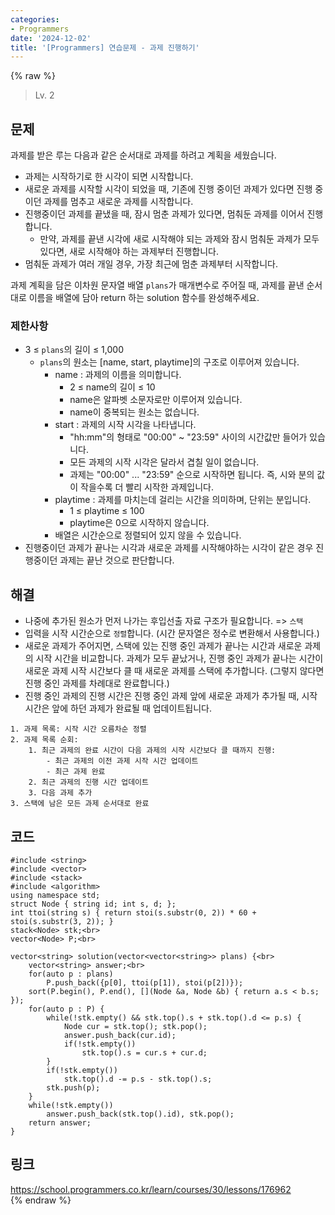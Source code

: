```yaml
---
categories:
- Programmers
date: '2024-12-02'
title: '[Programmers] 연습문제 - 과제 진행하기'
---
```


{% raw %}
> Lv. 2<br>

## 문제
과제를 받은 루는 다음과 같은 순서대로 과제를 하려고 계획을 세웠습니다.

-   과제는 시작하기로 한 시각이 되면 시작합니다.
-   새로운 과제를 시작할 시각이 되었을 때, 기존에 진행 중이던 과제가 있다면 진행 중이던 과제를 멈추고 새로운 과제를 시작합니다.
-   진행중이던 과제를 끝냈을 때, 잠시 멈춘 과제가 있다면, 멈춰둔 과제를 이어서 진행합니다.
    -   만약, 과제를 끝낸 시각에 새로 시작해야 되는 과제와 잠시 멈춰둔 과제가 모두 있다면, 새로 시작해야 하는 과제부터 진행합니다.
-   멈춰둔 과제가 여러 개일 경우, 가장 최근에 멈춘 과제부터 시작합니다.

과제 계획을 담은 이차원 문자열 배열  `plans`가 매개변수로 주어질 때, 과제를 끝낸 순서대로 이름을 배열에 담아 return 하는 solution 함수를 완성해주세요.

### 제한사항
-   3 ≤  `plans`의 길이 ≤ 1,000
    -   `plans`의 원소는 [name, start, playtime]의 구조로 이루어져 있습니다.
        -   name : 과제의 이름을 의미합니다.
            -   2 ≤ name의 길이 ≤ 10
            -   name은 알파벳 소문자로만 이루어져 있습니다.
            -   name이 중복되는 원소는 없습니다.
        -   start : 과제의 시작 시각을 나타냅니다.
            -   "hh:mm"의 형태로 "00:00" ~ "23:59" 사이의 시간값만 들어가 있습니다.
            -   모든 과제의 시작 시각은 달라서 겹칠 일이 없습니다.
            -   과제는 "00:00" ... "23:59" 순으로 시작하면 됩니다. 즉, 시와 분의 값이 작을수록 더 빨리 시작한 과제입니다.
        -   playtime : 과제를 마치는데 걸리는 시간을 의미하며, 단위는 분입니다.
            -   1 ≤ playtime ≤ 100
            -   playtime은 0으로 시작하지 않습니다.
        -   배열은 시간순으로 정렬되어 있지 않을 수 있습니다.
-   진행중이던 과제가 끝나는 시각과 새로운 과제를 시작해야하는 시각이 같은 경우 진행중이던 과제는 끝난 것으로 판단합니다.

## 해결
- 나중에 추가된 원소가 먼저 나가는 후입선출 자료 구조가 필요합니다. => `스택`<br>
- 입력을 시작 시간순으로 `정렬`합니다. (시간 문자열은 정수로 변환해서 사용합니다.)
- 새로운 과제가 주어지면, 스택에 있는 진행 중인 과제가 끝나는 시간과 새로운 과제의 시작 시간을 비교합니다. 과제가 모두 끝났거나, 진행 중인 과제가 끝나는 시간이 새로운 과제 시작 시간보다 클 때 새로운 과제를 스택에 추가합니다. (그렇지 않다면 진행 중인 과제를 차례대로 완료합니다.)
- 진행 중인 과제의 진행 시간은 진행 중인 과제 앞에 새로운 과제가 추가될 때, 시작 시간은 앞에 하던 과제가 완료될 때 업데이트됩니다.

```
1. 과제 목록: 시작 시간 오름차순 정렬
2. 과제 목록 순회:
	1. 최근 과제의 완료 시간이 다음 과제의 시작 시간보다 클 때까지 진행:
		- 최근 과제의 이전 과제 시작 시간 업데이트
		- 최근 과제 완료
	2. 최근 과제의 진행 시간 업데이트
	3. 다음 과제 추가
3. 스택에 남은 모든 과제 순서대로 완료
```

## 코드
```
#include <string>
#include <vector>
#include <stack>
#include <algorithm>
using namespace std;
struct Node { string id; int s, d; };
int ttoi(string s) { return stoi(s.substr(0, 2)) * 60 + stoi(s.substr(3, 2)); }
stack<Node> stk;<br>
vector<Node> P;<br>

vector<string> solution(vector<vector<string>> plans) {<br>
    vector<string> answer;<br>
    for(auto p : plans)
        P.push_back({p[0], ttoi(p[1]), stoi(p[2])});
    sort(P.begin(), P.end(), [](Node &a, Node &b) { return a.s < b.s; });
    for(auto p : P) {
        while(!stk.empty() && stk.top().s + stk.top().d <= p.s) {
            Node cur = stk.top(); stk.pop();
            answer.push_back(cur.id);
            if(!stk.empty())
                stk.top().s = cur.s + cur.d;
        }
        if(!stk.empty())
            stk.top().d -= p.s - stk.top().s;
        stk.push(p);
    }
    while(!stk.empty())
        answer.push_back(stk.top().id), stk.pop();
    return answer;
}
```

## 링크
https://school.programmers.co.kr/learn/courses/30/lessons/176962<br>
{% endraw %}